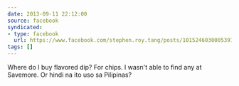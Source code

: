 ```yaml
---
date: 2013-09-11 22:12:00
source: facebook
syndicated:
- type: facebook
  url: https://www.facebook.com/stephen.roy.tang/posts/10152460300053912
tags: []
---
```


Where do I buy flavored dip? For chips. I wasn't able to find any at Savemore. Or hindi na ito uso sa Pilipinas?
